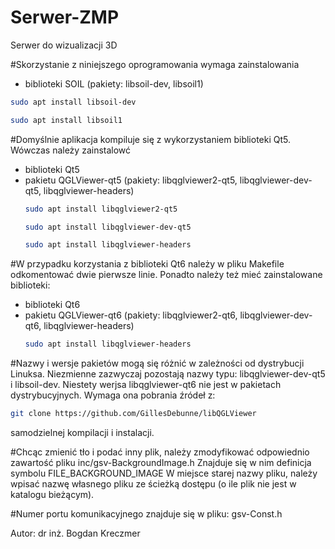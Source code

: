 # Serwer-ZMP
Serwer do wizualizacji 3D

#Skorzystanie z niniejszego oprogramowania wymaga zainstalowania
 - biblioteki SOIL (pakiety: libsoil-dev, libsoil1)
```sh
sudo apt install libsoil-dev
```
```sh
sudo apt install libsoil1
```

#Domyślnie aplikacja kompiluje się z wykorzystaniem biblioteki Qt5.
Wówczas należy zainstalowć
 - biblioteki Qt5
 - pakietu QGLViewer-qt5 (pakiety: libqglviewer2-qt5, libqglviewer-dev-qt5,
                          libqglviewer-headers)
   ```sh
   sudo apt install libqglviewer2-qt5
   ```
   ```sh
   sudo apt install libqglviewer-dev-qt5
   ```
   ```sh
   sudo apt install libqglviewer-headers
   ```

#W przypadku korzystania z biblioteki Qt6 należy w pliku Makefile
odkomentować dwie pierwsze linie. Ponadto należy też mieć zainstalowane
biblioteki:
 - biblioteki Qt6
 - pakietu QGLViewer-qt6 (pakiety: libqglviewer2-qt6, libqglviewer-dev-qt6,
                          libqglviewer-headers)
   ```sh
   sudo apt install libqglviewer-headers
   ```


#Nazwy i wersje pakietów mogą się różnić w zależności od dystrybucji
Linuksa. Niezmienne zazwyczaj pozostają nazwy typu: libqglviewer-dev-qt5
i libsoil-dev.
Niestety werjsa libqglviewer-qt6 nie jest w pakietach dystrybucyjnych.
Wymaga ona pobrania źródeł z:
```sh
git clone https://github.com/GillesDebunne/libQGLViewer
```
samodzielnej kompilacji i instalacji.

#Chcąc zmienić tło i podać inny plik, należy zmodyfikować
odpowiednio zawartość pliku inc/gsv-BackgroundImage.h
Znajduje się w nim definicja symbolu FILE_BACKGROUND_IMAGE
W miejsce starej nazwy pliku, należy wpisać nazwę własnego pliku
ze ścieżką dostępu (o ile plik nie jest w katalogu bieżącym).

#Numer portu komunikacyjnego znajduje się w pliku: gsv-Const.h

Autor: 
dr inż. Bogdan Kreczmer
